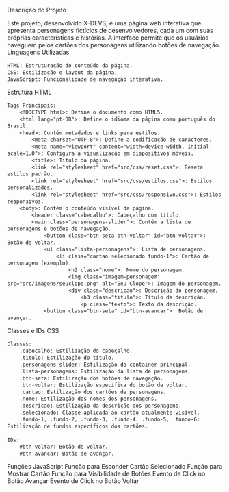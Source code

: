 Descrição do Projeto

Este projeto, desenvolvido X-DEVS, é uma página web interativa que apresenta personagens fictícios de desenvolvedores, cada um com suas próprias características e histórias. A interface permite que os usuários naveguem pelos cartões dos personagens utilizando botões de navegação.
Linguagens Utilizadas

    HTML: Estruturação do conteúdo da página.
    CSS: Estilização e layout da página.
    JavaScript: Funcionalidade de navegação interativa.

Estrutura HTML

    Tags Principais:
        <!DOCTYPE html>: Define o documento como HTML5.
        <html lang="pt-BR">: Define o idioma da página como português do Brasil.
        <head>: Contém metadados e links para estilos.
            <meta charset="UTF-8">: Define a codificação de caracteres.
            <meta name="viewport" content="width=device-width, initial-scale=1.0">: Configura a visualização em dispositivos móveis.
            <title>: Título da página.
            <link rel="stylesheet" href="src/css/reset.css">: Reseta estilos padrão.
            <link rel="stylesheet" href="src/css/estilos.css">: Estilos personalizados.
            <link rel="stylesheet" href="src/css/responsivo.css">: Estilos responsivos.
        <body>: Contém o conteúdo visível da página.
            <header class="cabecalho">: Cabeçalho com título.
            <main class="personagens-slider">: Contém a lista de personagens e botões de navegação.
                <button class="btn-seta btn-voltar" id="btn-voltar">: Botão de voltar.
                <ul class="lista-personagens">: Lista de personagens.
                    <li class="cartao selecionado fundo-1">: Cartão de personagem (exemplo).
                        <h2 class="nome">: Nome do personagem.
                        <img class="imagem-personagem" src="src/imagens/seuclope.png" alt="Seu Clope">: Imagem do personagem.
                        <div class="descricao">: Descrição do personagem.
                            <h3 class="titulo">: Título da descrição.
                            <p class="texto">: Texto da descrição.
                <button class="btn-seta" id="btn-avancar">: Botão de avançar.

Classes e IDs CSS

    Classes:
        .cabecalho: Estilização do cabeçalho.
        .titulo: Estilização do título.
        .personagens-slider: Estilização do container principal.
        .lista-personagens: Estilização da lista de personagens.
        .btn-seta: Estilização dos botões de navegação.
        .btn-voltar: Estilização específica do botão de voltar.
        .cartao: Estilização dos cartões de personagens.
        .nome: Estilização dos nomes dos personagens.
        .descricao: Estilização da descrição dos personagens.
        .selecionado: Classe aplicada ao cartão atualmente visível.
        .fundo-1, .fundo-2, .fundo-3, .fundo-4, .fundo-5, .fundo-6: Estilização de fundos específicos dos cartões.

    IDs:
        #btn-voltar: Botão de voltar.
        #btn-avancar: Botão de avançar.

Funções JavaScript
    Função para Esconder Cartão Selecionado
    Função para Mostrar Cartão
    Função para Visibilidade de Botões
    Evento de Click no Botão Avançar
    Evento de Click no Botão Voltar
